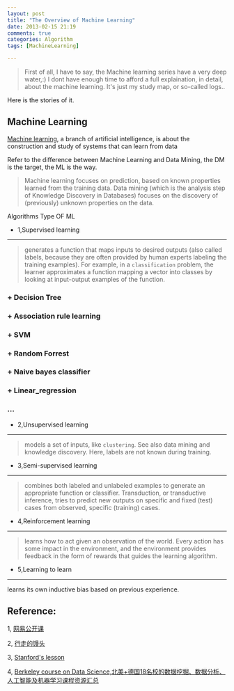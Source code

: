 ```yaml
---
layout: post
title: "The Overview of Machine Learning"
date: 2013-02-15 21:19
comments: true
categories: Algorithm 
tags: [MachineLearning]

---
```


> First of all, I have to say, the Machine learning series have a very deep water,:)
> I dont have enough time to afford a full explaination, in detail, about the machine learning.
> It's just my study map, or so-called logs..

Here is the stories of it.


 Machine Learning 
-------------------

<!-- more -->


[Machine learning](http://en.wikipedia.org/wiki/Machine_learning), a branch of artificial intelligence, is about the construction and study of systems that can learn from data


Refer to the difference between Machine Learning and Data Mining, the DM is the target, the ML is the way.

> Machine learning focuses on prediction, based on known properties learned from the training data.
> Data mining (which is the analysis step of Knowledge Discovery in Databases) focuses on the discovery of (previously) unknown properties on the data.


Algorithms Type OF ML

* 1,Supervised learning 
-------------------

>    generates a function that maps inputs to desired outputs (also called labels, because they are often provided by human experts labeling the training examples). For example, in a `classification` problem, the learner approximates a function mapping a vector into classes by looking at input-output examples of the function.

### + Decision Tree  ###

### + Association rule learning  ###

### + SVM ###

### + Random Forrest ###

### + Naive bayes classifier  ###

### + Linear_regression  ###

###  ...   ###


* 2,Unsupervised learning 
-------------
> models a set of inputs, like `clustering`. See also data mining and knowledge discovery. Here, labels are not known during training.



* 3,Semi-supervised learning 
------------

> combines both labeled and unlabeled examples to generate an appropriate function or classifier. Transduction, or transductive inference, tries to predict new outputs on specific and fixed (test) cases from observed, specific (training) cases.

* 4,Reinforcement learning 
------------------
> learns how to act given an observation of the world. Every action has some impact in the environment, and the environment provides feedback in the form of rewards that guides the learning algorithm.

* 5,Learning to learn 
-----------------
learns its own inductive bias based on previous experience.



Reference:
------
1, [网易公开课](http://v.163.com/special/opencourse/machinelearning.html) 

2, [行走的馒头](http://zhfuzh.blog.163.com/blog/static/14553938720127309539465) 

3, [Stanford's lesson](http://cs229.stanford.edu/materials.html)

4, [Berkeley course on Data Science,北美+德国18名校的数据挖掘、数据分析、人工智能及机器学习课程资源汇总](http://www.datasciencecentral.com/profiles/blogs/berkeley-course-on-data-science)
